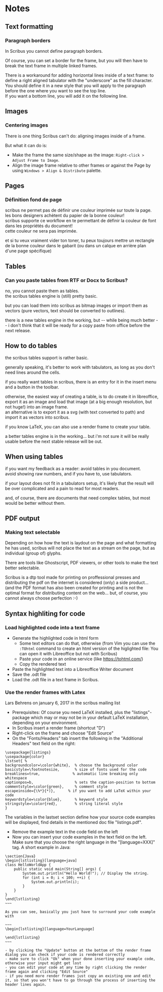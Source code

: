# Notes

## Text formatting

### Paragraph borders

In Scribus you cannot define paragraph borders.

Of course, you can set a border for the frame, but you will then have to break the text frame in multiple linked frames.

There is a workaround for adding horizontal lines inside of a text frame: to define a right aligned tabulator with the "underscore" as the fill character.  
You should define it in a new style that you will apply to the paragraph before the one where you want to see the top line.  
If you want a bottom line, you will add it on the following line.

## Images

### Centering images

There is one thing Scribus can't do: aligning images inside of a frame.

But what it can do is:

- Make the frame the same size/shape as the image: `Right-click > Adjust Frame to Image`.
- Align the image frame relative to other frames or against the Page by using `Windows > Align & Distribute` palette.

## Pages

### Définition fond de page

scribus ne permet pas de définir une couleur imprimée sur toute la page. les bons designers achètent du papier de la bonne couleur!  
scribus supporte ce workflow en te permettant de définir la couleur de font dans les propriétés du document!  
cette couleur ne sera pas imprimée.

et si tu veux vraiment vider ton toner, tu peux toujours mettre un rectangle de la bonne couleur dans le gabarit (ou dans un calque en arrière plan d'une page spécifique)

## Tables

### Can you paste tables from RTF or Docx to Scribus?

no, you cannot paste them as tables.  
the scribus tables engine is (still) pretty basic.

but you can load them into scribus as bitmap images or import them as vectors (pure vectors, text should be converted to outlines).

there is a new tables engine in the working, but -- while being much better -- i don't think that it will be ready for a copy paste from office before the next release.

## How to do tables

the scribus tables support is rather basic.

generally speaking, it's better to work with tabulators, as long as you don't need lines around the cells.

if you really want tables in scribus, there is an entry for it in the insert menu and a button in the toolbar.

otherwise, the easiest way of creating a table, is to do create it in libreoffice, export it as an image and load that image (at a big enough resolution, but not huge!) into an image frame.  
an alternative is to export it as a svg (with text converted to path) and import it as vectors into scribus.

if you know LaTeX, you can also use a render frame to create your table.

a better tables engine is in the working... but i'm not sure it will be really usable before the next stable release will be out.

## When using tables

if you want my feedback as a reader: avoid tables in you document.  
avoid showing raw numbers, and if you have to, use tabulators.

if your layout does not fit in a tabulators setup, it's likely that the result will be over complicated and a pain to read for most readers.

and, of course, there are documents that need  complex tables, but most would be better without them.

## PDF output

### Making text selectable

Depending on how how the text is laydout on the page and what formatting he has used, scribus will not place the text as a stream on the page, but as individual (group of) glyphs.

There are tools like Ghostscript, PDF viewers, or other tools to make the text better selectable.

Scribus is a dtp tool made for printing on proffessional presses and distributing the pdf on the internet is considered (only) a side product... (and the PDF format has also been created for printing and is not the optimal format for distributing content on the web... but, of course, you cannot always choose perfection :-)

## Syntax highliting for code

### Load highlighted code into a text frame

- Generate the highlighted code in html form
  - Some text editors can do that, otherwise (from Vim you can use the `:TOhtml` command to create an html version of the higlighted file: You can open it with Libreoffice but not with Scribus)
  - Paste your code in an online service (like <https://tohtml.com/>)
  - Copy the rendered text
- Paste the highlighted text into a Libreoffice Writer document
- Save the .odt file
- Load the .odt file in a text frame in Scribus.

### Use the render frames with Latex

Lars Behrens on january 6, 2017 in the scribus mailing list

- Prerequisites: Of course you need LaTeX installed, plus the "listings"-package which may or may not be in your default LaTeX installation, depending on your environment.
- In Scribus insert a render frame (shortcut "D")
- Right-click on the frame and choose "Edit Source"
- On the "Fonts/Headers" tab insert the following in the "Additional Headers" text field on the right:
~~~
\usepackage{listings}
\usepackage{color}
\lstset{ %
backgroundcolor=\color{white},  % choose the background color
basicstyle=\footnotesize,       % size of fonts used for the code
breaklines=true,               % automatic line breaking only whitespace
captionpos=b,                   % sets the caption-position to bottom
commentstyle=\color{green},     % comment style
escapeinside={\%*}{*)},      % if you want to add LaTeX within your code
keywordstyle=\color{blue},      % keyword style
stringstyle=\color{red},        % string literal style
}
~~~

  The variables in the lastset section define how your source code examples will be displayed, find details in the mentioned doc file "listings.pdf".
- Remove the example text in the code field on the left
- Now you can insert your code examples in the text field on the left.  
  Make sure that you choose the right language in the "[language=XXX]" tag. A short example in Java:

~~~~
\section{Java}
\begin{lstlisting}[language=java]
class HelloWorldApp {
    public static void main(String[] args) {
        System.out.println("Hello World!"); // Display the string.
        for (int i = 0; i < 100; ++i) {
            System.out.println(i);
        }
    }
}
\end{lstlisting}
~~~

As you can see, basically you just have to surround your code example with

~~~
\begin{lstlisting}[language=YourLanguage]

\end{lstlisting}
~~~

- by clicking the "Update" button at the bottom of the render frame dialog you can check if your code is rendered correctly
- make sure to click "Ok" when your done inserting your example code, otherwise your input might get lost
- you can edit your code at any time by right clicking the render frame again and clicking "Edit Source"
- if you need more render frames just copy an existing one and edit it, so that you won't have to go through the process of inserting the header lines again.

